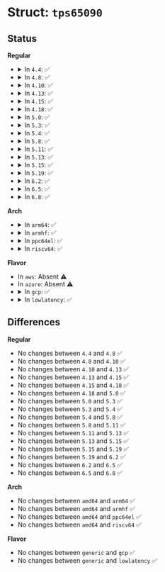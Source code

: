 # Struct: <code>tps65090</code>

## Status
<b>Regular</b>
<ul>
<li>
<details>
<summary>In <code>4.4</code>: ✅</summary>

```c
struct tps65090 {
    struct device *dev;
    struct regmap *rmap;
    struct regmap_irq_chip_data *irq_data;
};
```
</details>
</li>
<li>
<details>
<summary>In <code>4.8</code>: ✅</summary>

```c
struct tps65090 {
    struct device *dev;
    struct regmap *rmap;
    struct regmap_irq_chip_data *irq_data;
};
```
</details>
</li>
<li>
<details>
<summary>In <code>4.10</code>: ✅</summary>

```c
struct tps65090 {
    struct device *dev;
    struct regmap *rmap;
    struct regmap_irq_chip_data *irq_data;
};
```
</details>
</li>
<li>
<details>
<summary>In <code>4.13</code>: ✅</summary>

```c
struct tps65090 {
    struct device *dev;
    struct regmap *rmap;
    struct regmap_irq_chip_data *irq_data;
};
```
</details>
</li>
<li>
<details>
<summary>In <code>4.15</code>: ✅</summary>

```c
struct tps65090 {
    struct device *dev;
    struct regmap *rmap;
    struct regmap_irq_chip_data *irq_data;
};
```
</details>
</li>
<li>
<details>
<summary>In <code>4.18</code>: ✅</summary>

```c
struct tps65090 {
    struct device *dev;
    struct regmap *rmap;
    struct regmap_irq_chip_data *irq_data;
};
```
</details>
</li>
<li>
<details>
<summary>In <code>5.0</code>: ✅</summary>

```c
struct tps65090 {
    struct device *dev;
    struct regmap *rmap;
    struct regmap_irq_chip_data *irq_data;
};
```
</details>
</li>
<li>
<details>
<summary>In <code>5.3</code>: ✅</summary>

```c
struct tps65090 {
    struct device *dev;
    struct regmap *rmap;
    struct regmap_irq_chip_data *irq_data;
};
```
</details>
</li>
<li>
<details>
<summary>In <code>5.4</code>: ✅</summary>

```c
struct tps65090 {
    struct device *dev;
    struct regmap *rmap;
    struct regmap_irq_chip_data *irq_data;
};
```
</details>
</li>
<li>
<details>
<summary>In <code>5.8</code>: ✅</summary>

```c
struct tps65090 {
    struct device *dev;
    struct regmap *rmap;
    struct regmap_irq_chip_data *irq_data;
};
```
</details>
</li>
<li>
<details>
<summary>In <code>5.11</code>: ✅</summary>

```c
struct tps65090 {
    struct device *dev;
    struct regmap *rmap;
    struct regmap_irq_chip_data *irq_data;
};
```
</details>
</li>
<li>
<details>
<summary>In <code>5.13</code>: ✅</summary>

```c
struct tps65090 {
    struct device *dev;
    struct regmap *rmap;
    struct regmap_irq_chip_data *irq_data;
};
```
</details>
</li>
<li>
<details>
<summary>In <code>5.15</code>: ✅</summary>

```c
struct tps65090 {
    struct device *dev;
    struct regmap *rmap;
    struct regmap_irq_chip_data *irq_data;
};
```
</details>
</li>
<li>
<details>
<summary>In <code>5.19</code>: ✅</summary>

```c
struct tps65090 {
    struct device *dev;
    struct regmap *rmap;
    struct regmap_irq_chip_data *irq_data;
};
```
</details>
</li>
<li>
<details>
<summary>In <code>6.2</code>: ✅</summary>

```c
struct tps65090 {
    struct device *dev;
    struct regmap *rmap;
    struct regmap_irq_chip_data *irq_data;
};
```
</details>
</li>
<li>
<details>
<summary>In <code>6.5</code>: ✅</summary>

```c
struct tps65090 {
    struct device *dev;
    struct regmap *rmap;
    struct regmap_irq_chip_data *irq_data;
};
```
</details>
</li>
<li>
<details>
<summary>In <code>6.8</code>: ✅</summary>

```c
struct tps65090 {
    struct device *dev;
    struct regmap *rmap;
    struct regmap_irq_chip_data *irq_data;
};
```
</details>
</li>
</ul>
<b>Arch</b>
<ul>
<li>
<details>
<summary>In <code>arm64</code>: ✅</summary>

```c
struct tps65090 {
    struct device *dev;
    struct regmap *rmap;
    struct regmap_irq_chip_data *irq_data;
};
```
</details>
</li>
<li>
<details>
<summary>In <code>armhf</code>: ✅</summary>

```c
struct tps65090 {
    struct device *dev;
    struct regmap *rmap;
    struct regmap_irq_chip_data *irq_data;
};
```
</details>
</li>
<li>
<details>
<summary>In <code>ppc64el</code>: ✅</summary>

```c
struct tps65090 {
    struct device *dev;
    struct regmap *rmap;
    struct regmap_irq_chip_data *irq_data;
};
```
</details>
</li>
<li>
<details>
<summary>In <code>riscv64</code>: ✅</summary>

```c
struct tps65090 {
    struct device *dev;
    struct regmap *rmap;
    struct regmap_irq_chip_data *irq_data;
};
```
</details>
</li>
</ul>
<b>Flavor</b>
<ul>
<li>
In <code>aws</code>: Absent ⚠️
</li>
<li>
In <code>azure</code>: Absent ⚠️
</li>
<li>
<details>
<summary>In <code>gcp</code>: ✅</summary>

```c
struct tps65090 {
    struct device *dev;
    struct regmap *rmap;
    struct regmap_irq_chip_data *irq_data;
};
```
</details>
</li>
<li>
<details>
<summary>In <code>lowlatency</code>: ✅</summary>

```c
struct tps65090 {
    struct device *dev;
    struct regmap *rmap;
    struct regmap_irq_chip_data *irq_data;
};
```
</details>
</li>
</ul>

## Differences
<b>Regular</b>
<ul>
<li>
No changes between <code>4.4</code> and <code>4.8</code> ✅
</li>
<li>
No changes between <code>4.8</code> and <code>4.10</code> ✅
</li>
<li>
No changes between <code>4.10</code> and <code>4.13</code> ✅
</li>
<li>
No changes between <code>4.13</code> and <code>4.15</code> ✅
</li>
<li>
No changes between <code>4.15</code> and <code>4.18</code> ✅
</li>
<li>
No changes between <code>4.18</code> and <code>5.0</code> ✅
</li>
<li>
No changes between <code>5.0</code> and <code>5.3</code> ✅
</li>
<li>
No changes between <code>5.3</code> and <code>5.4</code> ✅
</li>
<li>
No changes between <code>5.4</code> and <code>5.8</code> ✅
</li>
<li>
No changes between <code>5.8</code> and <code>5.11</code> ✅
</li>
<li>
No changes between <code>5.11</code> and <code>5.13</code> ✅
</li>
<li>
No changes between <code>5.13</code> and <code>5.15</code> ✅
</li>
<li>
No changes between <code>5.15</code> and <code>5.19</code> ✅
</li>
<li>
No changes between <code>5.19</code> and <code>6.2</code> ✅
</li>
<li>
No changes between <code>6.2</code> and <code>6.5</code> ✅
</li>
<li>
No changes between <code>6.5</code> and <code>6.8</code> ✅
</li>
</ul>
<b>Arch</b>
<ul>
<li>
No changes between <code>amd64</code> and <code>arm64</code> ✅
</li>
<li>
No changes between <code>amd64</code> and <code>armhf</code> ✅
</li>
<li>
No changes between <code>amd64</code> and <code>ppc64el</code> ✅
</li>
<li>
No changes between <code>amd64</code> and <code>riscv64</code> ✅
</li>
</ul>
<b>Flavor</b>
<ul>
<li>
No changes between <code>generic</code> and <code>gcp</code> ✅
</li>
<li>
No changes between <code>generic</code> and <code>lowlatency</code> ✅
</li>
</ul>

